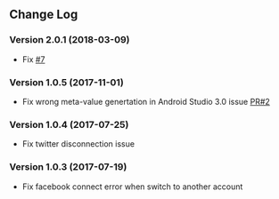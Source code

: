 ## Change Log

### Version 2.0.1 (2018-03-09)
- Fix [#7](https://github.com/jaychang0917/SimpleAuth/issues/7)

### Version 1.0.5 (2017-11-01)
- Fix wrong meta-value genertation in Android Studio 3.0 issue [PR#2](https://github.com/jaychang0917/SimpleAuth/pull/2)

### Version 1.0.4 (2017-07-25)
- Fix twitter disconnection issue

### Version 1.0.3 (2017-07-19)
- Fix facebook connect error when switch to another account
